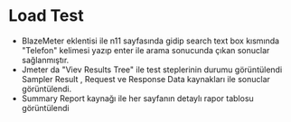 # Load Test

- BlazeMeter eklentisi ile n11 sayfasında gidip search text box kısmında "Telefon" kelimesi yazıp enter ile arama sonucunda çıkan sonuclar sağlanmıştır.
- Jmeter da "Viev Results Tree" ile test steplerinin durumu görüntülendi Sampler Result , Request ve Response Data kaynakları ile sonuclar görüntülendi.
- Summary Report kaynağı ile her sayfanın detaylı rapor tablosu görüntülendi


